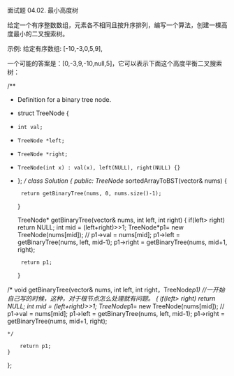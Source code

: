 面试题 04.02. 最小高度树

给定一个有序整数数组，元素各不相同且按升序排列，编写一个算法，创建一棵高度最小的二叉搜索树。

示例:
给定有序数组: [-10,-3,0,5,9],

一个可能的答案是：[0,-3,9,-10,null,5]，它可以表示下面这个高度平衡二叉搜索树：


/**
 * Definition for a binary tree node.
 * struct TreeNode {
 *     int val;
 *     TreeNode *left;
 *     TreeNode *right;
 *     TreeNode(int x) : val(x), left(NULL), right(NULL) {}
 * };
 */
class Solution {
public:
    TreeNode* sortedArrayToBST(vector<int>& nums) {

        return getBinaryTree(nums, 0, nums.size()-1);

    }


    TreeNode* getBinaryTree(vector<int>& nums, int left, int right) 
    {
        if(left> right) return NULL;
        int mid = (left+right)>>1;
        TreeNode*p1= new TreeNode(nums[mid]);
       // p1->val = nums[mid];
        p1->left = getBinaryTree(nums, left, mid-1);
        p1->right = getBinaryTree(nums, mid+1, right);

        return p1;
    }
    
 /*   void getBinaryTree(vector<int>& nums, int left, int right，TreeNode*p1) //一开始自己写的时候，这种，对于根节点怎么处理就有问题。
    {
        if(left> right) return NULL;
        int mid = (left+right)>>1;
        TreeNode*p1= new TreeNode(nums[mid]);
       // p1->val = nums[mid];
        p1->left = getBinaryTree(nums, left, mid-1);
        p1->right = getBinaryTree(nums, mid+1, right);   
        
    */

        return p1;
    }
    
    
    
};
